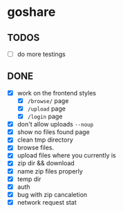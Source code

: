# goshare

## TODOS

- [ ] do more testings

## DONE

- [x] work on the frontend styles
    - [x] `/browse/` page
    - [x] `/upload` page
    - [x] `/login` page
- [x] don't allow uploads `--noup`
- [x] show no files found page
- [x] clean tmp directory
- [x] browse files.
- [x] upload files where you currently is
- [x] zip dir && download
- [x] name zip files properly
- [x] temp dir
- [x] auth
- [x] bug with zip cancaletion
- [x] network request stat
